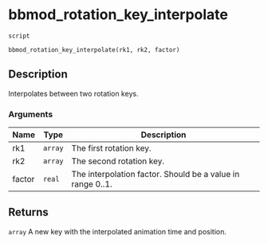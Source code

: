 # bbmod_rotation_key_interpolate
`script`
```gml
bbmod_rotation_key_interpolate(rk1, rk2, factor)
```

## Description
Interpolates between two rotation keys.

### Arguments
| Name | Type | Description |
| ---- | ---- | ----------- |
| rk1 | `array` | The first rotation key. |
| rk2 | `array` | The second rotation key. |
| factor | `real` | The interpolation factor. Should be a value in range 0..1. |

## Returns
`array` A new key with the interpolated animation time and position.